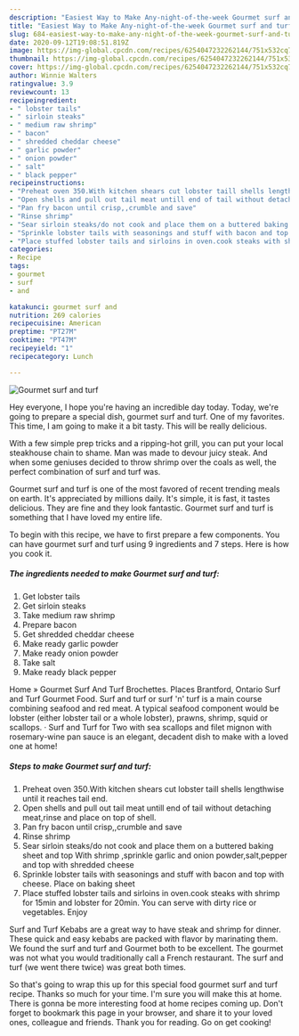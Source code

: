 ```yaml
---
description: "Easiest Way to Make Any-night-of-the-week Gourmet surf and turf"
title: "Easiest Way to Make Any-night-of-the-week Gourmet surf and turf"
slug: 684-easiest-way-to-make-any-night-of-the-week-gourmet-surf-and-turf
date: 2020-09-12T19:08:51.819Z
image: https://img-global.cpcdn.com/recipes/6254047232262144/751x532cq70/gourmet-surf-and-turf-recipe-main-photo.jpg
thumbnail: https://img-global.cpcdn.com/recipes/6254047232262144/751x532cq70/gourmet-surf-and-turf-recipe-main-photo.jpg
cover: https://img-global.cpcdn.com/recipes/6254047232262144/751x532cq70/gourmet-surf-and-turf-recipe-main-photo.jpg
author: Winnie Walters
ratingvalue: 3.9
reviewcount: 13
recipeingredient:
- " lobster tails"
- " sirloin steaks"
- " medium raw shrimp"
- " bacon"
- " shredded cheddar cheese"
- " garlic powder"
- " onion powder"
- " salt"
- " black pepper"
recipeinstructions:
- "Preheat oven 350.With kitchen shears cut lobster taill shells lengthwise until it reaches tail end."
- "Open shells and pull out tail meat untill end of tail without detaching meat,rinse and place on top of shell."
- "Pan fry bacon until crisp,,crumble and save"
- "Rinse shrimp"
- "Sear sirloin steaks/do not cook and place them on a buttered baking sheet and top With shrimp ,sprinkle garlic and onion powder,salt,pepper and top with shredded cheese"
- "Sprinkle lobster tails with seasonings and stuff with bacon and top with cheese. Place on baking sheet"
- "Place stuffed lobster tails and sirloins in oven.cook steaks with shrimp for 15min and lobster for 20min. You can serve with dirty rice or vegetables. Enjoy"
categories:
- Recipe
tags:
- gourmet
- surf
- and

katakunci: gourmet surf and 
nutrition: 269 calories
recipecuisine: American
preptime: "PT27M"
cooktime: "PT47M"
recipeyield: "1"
recipecategory: Lunch

---
```



![Gourmet surf and turf](https://img-global.cpcdn.com/recipes/6254047232262144/751x532cq70/gourmet-surf-and-turf-recipe-main-photo.jpg)

Hey everyone, I hope you're having an incredible day today. Today, we're going to prepare a special dish, gourmet surf and turf. One of my favorites. This time, I am going to make it a bit tasty. This will be really delicious.

With a few simple prep tricks and a ripping-hot grill, you can put your local steakhouse chain to shame. Man was made to devour juicy steak. And when some geniuses decided to throw shrimp over the coals as well, the perfect combination of surf and turf was.

Gourmet surf and turf is one of the most favored of recent trending meals on earth. It's appreciated by millions daily. It's simple, it is fast, it tastes delicious. They are fine and they look fantastic. Gourmet surf and turf is something that I have loved my entire life.


To begin with this recipe, we have to first prepare a few components. You can have gourmet surf and turf using 9 ingredients and 7 steps. Here is how you cook it.

<!--inarticleads1-->

##### The ingredients needed to make Gourmet surf and turf:

1. Get  lobster tails
1. Get  sirloin steaks
1. Take  medium raw shrimp
1. Prepare  bacon
1. Get  shredded cheddar cheese
1. Make ready  garlic powder
1. Make ready  onion powder
1. Take  salt
1. Make ready  black pepper


Home » Gourmet Surf And Turf Brochettes. Places Brantford, Ontario Surf and Turf Gourmet Food. Surf and turf or surf &#39;n&#39; turf is a main course combining seafood and red meat. A typical seafood component would be lobster (either lobster tail or a whole lobster), prawns, shrimp, squid or scallops. · Surf and Turf for Two with sea scallops and filet mignon with rosemary-wine pan sauce is an elegant, decadent dish to make with a loved one at home! 

<!--inarticleads2-->

##### Steps to make Gourmet surf and turf:

1. Preheat oven 350.With kitchen shears cut lobster taill shells lengthwise until it reaches tail end.
1. Open shells and pull out tail meat untill end of tail without detaching meat,rinse and place on top of shell.
1. Pan fry bacon until crisp,,crumble and save
1. Rinse shrimp
1. Sear sirloin steaks/do not cook and place them on a buttered baking sheet and top With shrimp ,sprinkle garlic and onion powder,salt,pepper and top with shredded cheese
1. Sprinkle lobster tails with seasonings and stuff with bacon and top with cheese. Place on baking sheet
1. Place stuffed lobster tails and sirloins in oven.cook steaks with shrimp for 15min and lobster for 20min. You can serve with dirty rice or vegetables. Enjoy


Surf and Turf Kebabs are a great way to have steak and shrimp for dinner. These quick and easy kebabs are packed with flavor by marinating them. We found the surf and turf and Gourmet both to be excellent. The gourmet was not what you would traditionally call a French restaurant. The surf and turf (we went there twice) was great both times. 

So that's going to wrap this up for this special food gourmet surf and turf recipe. Thanks so much for your time. I'm sure you will make this at home. There is gonna be more interesting food at home recipes coming up. Don't forget to bookmark this page in your browser, and share it to your loved ones, colleague and friends. Thank you for reading. Go on get cooking!
